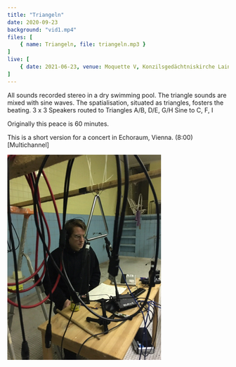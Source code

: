 ```yaml
---
title: "Triangeln"
date: 2020-09-23
background: "vid1.mp4"
files: [
    { name: Triangeln, file: triangeln.mp3 }
]
live: [
    { date: 2021-06-23, venue: Moquette V, Konzilsgedächtniskirche Lainz Speising, Vienna },
]
---
```

All sounds recorded stereo in a dry swimming pool. The triangle sounds are mixed with sine waves.
The spatialisation, situated as triangles, fosters the beating.
3 x 3 Speakers routed to
Triangles A/B, D/E, G/H
Sine to C, F, I

Originally this peace is 60 minutes.

This is a short version for a concert in Echoraum, Vienna.
(8:00) [Multichannel]

![](fsk-17.jpg)
